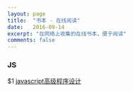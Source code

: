 ```yaml
---
layout: page
title:  "书本 - 在线阅读"
date:   2016-09-14
excerpt: "在网络上收集的在线书本，便于阅读"
comments: false
---
```


### JS

$1 <a href="http://www.chinastor.org/upload/2014-12/14122310427265.pdf">javascript高级程序设计</a>

